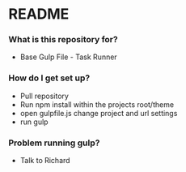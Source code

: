 # README #

### What is this repository for? ###

* Base Gulp File - Task Runner

### How do I get set up? ###

* Pull repository
* Run npm install within the projects root/theme
* open gulpfile.js change project and url settings
* run gulp

### Problem running gulp? ###

* Talk to Richard